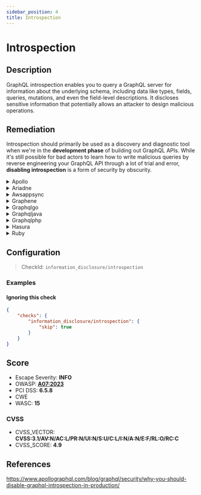 ```yaml
---
sidebar_position: 4
title: Introspection
---
```


# Introspection

## Description

GraphQL introspection enables you to query a GraphQL server for information about the underlying schema, including data like types, fields, queries, mutations, and even the field-level descriptions.
It discloses sensitive information that potentially allows an attacker to design malicious operations.

## Remediation

Introspection should primarily be used as a discovery and diagnostic tool when we're in the **development phase** of building out GraphQL APIs.
While it's still possible for bad actors to learn how to write malicious queries by reverse engineering your GraphQL API through a lot of trial and error, **disabling introspection** is a form of security by obscurity.


<details>
    <summary>Apollo</summary>

To disable Introspection, either set `NODE_ENV` to `production` or enforce it :

 ```javascript
 const server = new ApolloServer({
   typeDefs,
   resolvers,
   introspection: false
 });
 ```

 Source: <https://escape.tech/blog/9-graphql-security-best-practices/>


</details>

<details>
    <summary>Ariadne</summary>

When defining the `ariadne.asgi.GraphQL` app make sure to add the flag `introspection=False`


</details>

<details>
    <summary>Awsappsync</summary>

Add ACL rule to prevent GraphQL __schema introspection queries to the API.
This is achieved by blocking any HTTP body that includes the string "__schema".
This would be entered into the Rule JSON editor when creating a web ACL in the AWS WAF Console.

```json
{
    "Name": "Block-Introspection",
    "Priority": 5,
    "Action": {
        "Block": {}
    },
    "VisibilityConfig": {
        "SampledRequestsEnabled": true,
        "CloudWatchMetricsEnabled": true,
        "MetricName": "Block-Introspection"
    },
    "Statement": {
        "ByteMatchStatement": {
            "FieldToMatch": {
                "Body": {}
            },
            "PositionalConstraint": "CONTAINS",
            "SearchString": "__schema",
            "TextTransformations": [
                {
                    "Type": "NONE",
                    "Priority": 0
                }
            ]
        }
    }
}
```

Don't forget to associate the previously created ACL rule with your AppSync API.

For more information refer to :

[AWS AppSync - Developer Guide](https://docs.aws.amazon.com/appsync/latest/devguide/what-is-appsync.html)

[Integrate an AppSync API with AWS WAF](https://docs.aws.amazon.com/appsync/latest/devguide/WAF-Integration.html)

[AWS Web Application Firewall](https://docs.aws.amazon.com/waf/latest/developerguide/waf-chapter.html)


</details>

<details>
    <summary>Graphene</summary>

When using Graphene, here is how you would disable introspection for your schema.

```python
from graphql import validate, parse
from graphene import ObjectType, Schema, String
from graphene.validation import DisableIntrospection


  class MyQuery(ObjectType):
  name = String(required=True)


  schema = Schema(query=MyQuery)

  # introspection queries will not be executed.

  validation_errors = validate(
    schema=schema.graphql_schema,
    document_ast=parse('THE QUERY'),
    rules=(
      DisableIntrospection,
    )
  )
```

Source: [docs.graphene-python.org](https://docs.graphene-python.org/en/latest/execution/queryvalidation/)


</details>

<details>
    <summary>Graphqlgo</summary>

`graphql-go/graphql` does not allow you to disable Introspection.

However, you can disable it with a custom middleware filtering the keyword `__schema`:

```go

func blockIntrospection(next http.Handler) http.Handler {
  return http.HandlerFunc(func(w http.ResponseWriter, r *http.Request) {
    bodyBytes, _ := ioutil.ReadAll(r.Body)
    r.Body.Close()
    r.Body = ioutil.NopCloser(bytes.NewBuffer(bodyBytes))
    body_lower := bytes.ToLower(bodyBytes)
    subslice := "__schema"
    if bytes.Contains(body_lower, []byte(subslice)) {
      no_introspection := "{\"errors\": [{\"message\": \"Introspection is disabled.\"}],\"data\": null}"
      w.Write([]byte(no_introspection))
    } else {
      next.ServeHTTP(w, r)
    }
  })
}

...

func main(){
  ...
  h := handler.New(...) // GraphQL handler

  http.Handle("/graphql", blockIntrospection(h))

}
```


</details>

<details>
    <summary>Graphqljava</summary>

```java
GraphQLSchema schema = GraphQLSchema.newSchema()
.query(StarWarsSchema.queryType)
.fieldVisibility( NoIntrospectionGraphqlFieldVisibility.NO_INTROSPECTION_FIELD_VISIBILITY )
.build();
```

Source: https://www.graphql-java.com/documentation/v11/execution/


</details>

<details>
    <summary>Graphqlphp</summary>

```php
use GraphQL\GraphQL;
use GraphQL\Validator\Rules\DisableIntrospection;
use GraphQL\Validator\DocumentValidator;
DocumentValidator::addRule(new DisableIntrospection());<code>
</code>
```

Source: https://webonyx.github.io/graphql-php/security/#disabling-introspection


</details>

<details>
    <summary>Hasura</summary>

Hasura allows you to control who can run an introspection query.

 To do so:

 - Go to Project Console > Security Settings > Schema Introspection
 - Select a role (e.g., guest)
 - Check "Disabled"

See the [official guide](https://hasura.io/docs/latest/graphql/cloud/security/disable-graphql-introspection/) for more information.


</details>

<details>
    <summary>Ruby</summary>

```ruby
class MySchema < GraphQL::Schema
disable_introspection_entry_points if Rails.env.production?
end
```

Source: https://github.com/rmosolgo/graphql-ruby/blob/master/guides/schema/introspection.md#disabling-introspection


</details>

## Configuration

> CheckId: `information_disclosure/introspection`


### Examples


#### Ignoring this check

```json
{
    "checks": {
        "information_disclosure/introspection": {
            "skip": true
        }
    }
}
```




## Score

- Escape Severity: **<span className="info-severityom">INFO</span>**
- OWASP: **[A07:2023](https://github.com/OWASP/API-Security/blob/master/2023/en/src/0xa7-security-misconfiguration.md)**
- PCI DSS: **6.5.8**
- CWE
- WASC: **15**



### CVSS

- CVSS_VECTOR: **CVSS:3.1/AV:N/AC:L/PR:N/UI:N/S:U/C:L/I:N/A:N/E:F/RL:O/RC:C**
- CVSS_SCORE: **4.9**

## References

https://www.apollographql.com/blog/graphql/security/why-you-should-disable-graphql-introspection-in-production/
